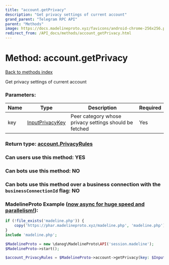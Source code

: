 ```yaml
---
title: "account.getPrivacy"
description: "Get privacy settings of current account"
grand_parent: "Telegram RPC API"
parent: "Methods"
image: https://docs.madelineproto.xyz/favicons/android-chrome-256x256.png
redirect_from: /API_docs/methods/account_getPrivacy.html
---
```

# Method: account.getPrivacy
[Back to methods index](index.html)



Get privacy settings of current account

### Parameters:

| Name     |    Type       | Description | Required |
|----------|---------------|-------------|----------|
|key|[InputPrivacyKey](/API_docs/types/InputPrivacyKey.html) | Peer category whose privacy settings should be fetched | Yes|


### Return type: [account.PrivacyRules](/API_docs/types/account.PrivacyRules.html)

### Can users use this method: **YES**


### Can bots use this method: **NO**


### Can bots use this method over a business connection with the `businessConnectionId` flag: **NO**


### MadelineProto Example ([now async for huge speed and parallelism!](https://docs.madelineproto.xyz/docs/ASYNC.html)):


```php
if (!file_exists('madeline.php')) {
    copy('https://phar.madelineproto.xyz/madeline.php', 'madeline.php');
}
include 'madeline.php';

$MadelineProto = new \danog\MadelineProto\API('session.madeline');
$MadelineProto->start();

$account_PrivacyRules = $MadelineProto->account->getPrivacy(key: $InputPrivacyKey, );
```

